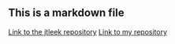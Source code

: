 ## This is a markdown file ##
[Link to the jtleek repository](https://github.com/jtleek/datasharing)
[Link to my repository](https://github.com/mironloncaric/datasharing)
